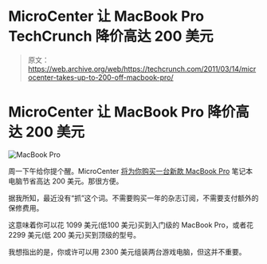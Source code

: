 # MicroCenter 让 MacBook Pro TechCrunch 降价高达 200 美元

> 原文：<https://web.archive.org/web/https://techcrunch.com/2011/03/14/microcenter-takes-up-to-200-off-macbook-pro/>

# MicroCenter 让 MacBook Pro 降价高达 200 美元

![](img/9db51ea7593881c2a1a62bb27a13c386.png "MacBook Pro")

周一下午给你提个醒。MicroCenter [将为你购买一台](https://web.archive.org/web/20221209002456/http://dealnews.com/New-Mac-Book-Pro-Laptops-from-1-100-pickup/444111.html)[新款 MacBook Pro](https://web.archive.org/web/20221209002456/http://www.crunchgear.com/2011/02/24/apple-updates-the-macbook-pro-line-with-sandy-bridge-intel-cpus-amd-gpus-facetime-hd-and-thunderbolt/) 笔记本电脑节省高达 200 美元。那很方便。

据我所知，最近没有“抓”这个词。不需要购买一年的杂志订阅，不需要支付额外的保修费用。

这意味着你可以花 1099 美元(低100 美元)买到入门级的 MacBook Pro，或者花 2299 美元(低 200 美元)买到顶级的型号。

我想指出的是，你或许可以用 2300 美元组装两台游戏电脑，但这并不重要。